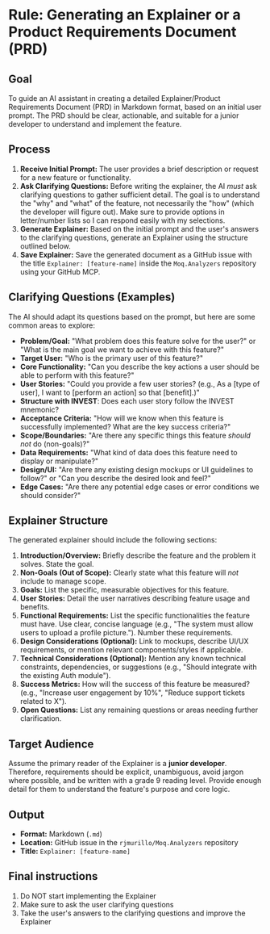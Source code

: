 # Rule: Generating an Explainer or a Product Requirements Document (PRD)

## Goal

To guide an AI assistant in creating a detailed Explainer/Product Requirements Document (PRD) in Markdown format, based on an initial user prompt. The PRD should be clear, actionable, and suitable for a junior developer to understand and implement the feature.

## Process

1. **Receive Initial Prompt:** The user provides a brief description or request for a new feature or functionality.
2. **Ask Clarifying Questions:** Before writing the explainer, the AI *must* ask clarifying questions to gather sufficient detail. The goal is to understand the "why" and "what" of the feature, not necessarily the "how" (which the developer will figure out). Make sure to provide options in letter/number lists so I can respond easily with my selections.
3. **Generate Explainer:** Based on the initial prompt and the user's answers to the clarifying questions, generate an Explainer using the structure outlined below.
4. **Save Explainer:** Save the generated document as a GitHub issue with the title `Explainer: [feature-name]` inside the `Moq.Analyzers` repository using your GitHub MCP.

## Clarifying Questions (Examples)

The AI should adapt its questions based on the prompt, but here are some common areas to explore:

* **Problem/Goal:** "What problem does this feature solve for the user?" or "What is the main goal we want to achieve with this feature?"
* **Target User:** "Who is the primary user of this feature?"
* **Core Functionality:** "Can you describe the key actions a user should be able to perform with this feature?"
* **User Stories:** "Could you provide a few user stories? (e.g., As a [type of user], I want to [perform an action] so that [benefit].)"
* **Structure with INVEST**: Does each user story follow the INVEST mnemonic?
* **Acceptance Criteria:** "How will we know when this feature is successfully implemented? What are the key success criteria?"
* **Scope/Boundaries:** "Are there any specific things this feature *should not* do (non-goals)?"
* **Data Requirements:** "What kind of data does this feature need to display or manipulate?"
* **Design/UI:** "Are there any existing design mockups or UI guidelines to follow?" or "Can you describe the desired look and feel?"
* **Edge Cases:** "Are there any potential edge cases or error conditions we should consider?"

## Explainer Structure

The generated explainer should include the following sections:

1. **Introduction/Overview:** Briefly describe the feature and the problem it solves. State the goal.
2. **Non-Goals (Out of Scope):** Clearly state what this feature will *not* include to manage scope.
3. **Goals:** List the specific, measurable objectives for this feature.
4. **User Stories:** Detail the user narratives describing feature usage and benefits.
5. **Functional Requirements:** List the specific functionalities the feature must have. Use clear, concise language (e.g., "The system must allow users to upload a profile picture."). Number these requirements.
6. **Design Considerations (Optional):** Link to mockups, describe UI/UX requirements, or mention relevant components/styles if applicable.
7. **Technical Considerations (Optional):** Mention any known technical constraints, dependencies, or suggestions (e.g., "Should integrate with the existing Auth module").
8. **Success Metrics:** How will the success of this feature be measured? (e.g., "Increase user engagement by 10%", "Reduce support tickets related to X").
9. **Open Questions:** List any remaining questions or areas needing further clarification.

## Target Audience

Assume the primary reader of the Explainer is a **junior developer**. Therefore, requirements should be explicit, unambiguous, avoid jargon where possible, and be written with a grade 9 reading level. Provide enough detail for them to understand the feature's purpose and core logic.

## Output

* **Format:** Markdown (`.md`)
* **Location:** GitHub issue in the `rjmurillo/Moq.Analyzers` repository
* **Title:** `Explainer: [feature-name]`

## Final instructions

1. Do NOT start implementing the Explainer
2. Make sure to ask the user clarifying questions
3. Take the user's answers to the clarifying questions and improve the Explainer